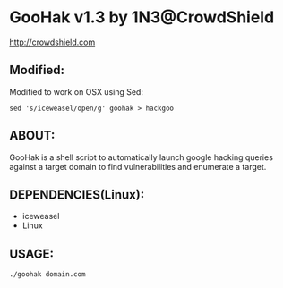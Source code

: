 # GooHak v1.3 by 1N3@CrowdShield
http://crowdshield.com

## Modified:
Modified to work on OSX using Sed:

`sed 's/iceweasel/open/g' goohak > hackgoo`


## ABOUT:
GooHak is a shell script to automatically launch google hacking queries against a target domain to find vulnerabilities and enumerate a target.

## DEPENDENCIES(Linux):
* iceweasel
* Linux

## USAGE:
```
./goohak domain.com
```
